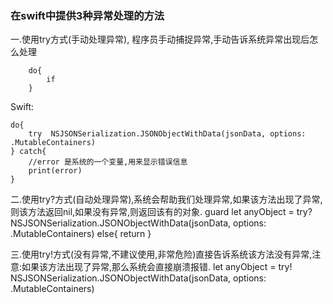 ### 在swift中提供3种异常处理的方法

一.使用try方式(手动处理异常), 程序员手动捕捉异常,手动告诉系统异常出现后怎么处理


```
    do{
        if
    }

```


Swift:

    do{
        try  NSJSONSerialization.JSONObjectWithData(jsonData, options: .MutableContainers)
    } catch{
        //error 是系统的一个变量,用来显示错误信息
        print(error)
    }

二.使用try?方式(自动处理异常),系统会帮助我们处理异常,如果该方法出现了异常,则该方法返回nil,如果没有异常,则返回该有的对象.
    guard let  anyObject = try? NSJSONSerialization.JSONObjectWithData(jsonData, options: .MutableContainers) else{    return    }

三.使用try!方式(没有异常,不建议使用,非常危险)直接告诉系统该方法没有异常,注意:如果该方法出现了异常,那么系统会直接崩溃报错.
    let anyObject = try!  NSJSONSerialization.JSONObjectWithData(jsonData, options: .MutableContainers)


